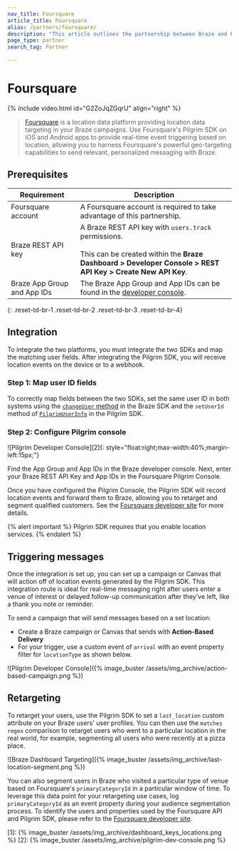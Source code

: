 ```yaml
---
nav_title: Foursquare
article_title: Foursquare
alias: /partners/foursquare/
description: "This article outlines the partnership between Braze and Foursquare, a location data platform, providing real-time event triggering based on location."
page_type: partner
search_tag: Partner

---
```


# Foursquare

{% include video.html id="G2ZoJqZGqrU" align="right" %}

> [Foursquare](https://foursquare.com/) is a location data platform providing location data targeting in your Braze campaigns. Use Foursquare's Pilgrim SDK on iOS and Android apps to provide real-time event triggering based on location, allowing you to harness Foursquare's powerful geo-targeting capabilities to send relevant, personalized messaging with Braze.

## Prerequisites

| Requirement | Description |
|---|---|
| Foursquare account | A Foursquare account is required to take advantage of this partnership. |
| Braze REST API key | A Braze REST API key with `users.track` permissions. <br><br> This can be created within the **Braze Dashboard > Developer Console > REST API Key > Create New API Key**. |
| Braze App Group and App IDs | The Braze App Group and App IDs can be found in the [developer console]({{site.baseurl}}/api/api_key/). |
{: .reset-td-br-1 .reset-td-br-2 .reset-td-br-3  .reset-td-br-4}

## Integration

To integrate the two platforms, you must integrate the two SDKs and map the matching user fields. After integrating the Pilgrim SDK, you will receive location events on the device or to a webhook. 

### Step 1: Map user ID fields

To correctly map fields between the two SDKs, set the same user ID in both systems using the [`changeUser` method]({{site.baseurl}}/developer_guide/platform_integration_guides/web/analytics/setting_user_ids/#setting-user-ids) in the Braze SDK and the `setUserId` method of [`PilgrimUserInfo`](https://developer.foursquare.com/docs/pilgrim-sdk/advanced-setup-guide#custom-user-data) in the Pilgrim SDK.

### Step 2: Configure Pilgrim console
![Pilgrim Developer Console][2]{: style="float:right;max-width:40%;margin-left:15px;"}

Find the App Group and App IDs in the Braze developer console. Next, enter your Braze REST API Key and App IDs in the Foursquare Pilgrim Console.

Once you have configured the Pilgrim Console, the Pilgrim SDK will record location events and forward them to Braze, allowing you to retarget and segment qualified customers. See the [Foursquare developer site](https://developer.foursquare.com/) for more details.

{% alert important %}
Pilgrim SDK requires that you enable location services.
{% endalert %}

## Triggering messages

Once the integration is set up, you can set up a campaign or Canvas that will action off of location events generated by the Pilgrim SDK. This integration route is ideal for real-time messaging right after users enter a venue of interest or delayed follow-up communication after they've left, like a thank you note or reminder.

To send a campaign that will send messages based on a set location:
- Create a Braze campaign or Canvas that sends with **Action-Based Delivery**
- For your trigger, use a custom event of `arrival` with an event property filter for `locationType` as shown below.

![Pilgrim Developer Console]({% image_buster /assets/img_archive/action-based-campaign.png %})

## Retargeting

To retarget your users, use the Pilgrim SDK to set a `last_location` custom attribute on your Braze users' user profiles. You can then use the `matches regex` comparison to retarget users who went to a particular location in the real world, for example, segmenting all users who were recently at a pizza place.

![Braze Dashboard Targeting]({% image_buster /assets/img_archive/last-location-segment.png %})

You can also segment users in Braze who visited a particular type of venue based on Foursquare's `primaryCategoryId` in a particular window of time. To leverage this data point for your retargeting use cases, log `primaryCategoryId` as an event property during your audience segmentation process. To identify the users and properties used by the Foursquare API and Pilgrim SDK, please refer to the [Foursquare developer site](https://developer.foursquare.com/).

[1]: {% image_buster /assets/img_archive/dashboard_keys_locations.png %}
[2]: {% image_buster /assets/img_archive/pilgrim-dev-console.png %}